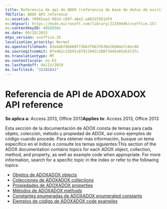 ```yaml
---
title: Referencia de api de ADOX (referencia de base de datos de escritorio de Access)
TOCTitle: ADOX API reference
ms:assetid: 70965aa3-992d-c68f-a6e2-a48325561dfd
ms:mtpsurl: https://msdn.microsoft.com/library/JJ249446(v=office.15)
ms:contentKeyID: 48545561
ms.date: 09/18/2015
mtps_version: v=office.15
localization_priority: Normal
ms.openlocfilehash: 83a44bf4b668f73b63f6637b30e2b984efc8ec0b
ms.sourcegitcommit: 8fe462c32b91c87911942c188f3445e85a54137c
ms.translationtype: MT
ms.contentlocale: es-ES
ms.lasthandoff: 04/23/2019
ms.locfileid: "32282841"
---
```

# <a name="adox-api-reference"></a><span data-ttu-id="d9ef8-102">Referencia de API de ADOX</span><span class="sxs-lookup"><span data-stu-id="d9ef8-102">ADOX API reference</span></span>

<span data-ttu-id="d9ef8-103">**Se aplica a:** Access 2013, Office 2013</span><span class="sxs-lookup"><span data-stu-id="d9ef8-103">**Applies to**: Access 2013, Office 2013</span></span>

<span data-ttu-id="d9ef8-p101">Esta sección de la documentación de ADOX consta de temas para cada objeto, colección, método y propiedad de ADOX, así como ejemplos de código cuando procede. Para obtener más información, busque un tema específico en el índice o consulte los temas siguientes:</span><span class="sxs-lookup"><span data-stu-id="d9ef8-p101">This section of the ADOX documentation contains topics for each ADOX object, collection, method, and property, as well as example code when appropriate. For more information, search for a specific topic in the index or refer to the following topics:</span></span>

- [<span data-ttu-id="d9ef8-106">Objetos de ADOX</span><span class="sxs-lookup"><span data-stu-id="d9ef8-106">ADOX objects</span></span>](adox-objects.md)
- [<span data-ttu-id="d9ef8-107">Colecciones de ADOX</span><span class="sxs-lookup"><span data-stu-id="d9ef8-107">ADOX collections</span></span>](adox-collections.md)
- [<span data-ttu-id="d9ef8-108">Propiedades de ADOX</span><span class="sxs-lookup"><span data-stu-id="d9ef8-108">ADOX properties</span></span>](adox-properties.md)
- [<span data-ttu-id="d9ef8-109">Métodos de ADOX</span><span class="sxs-lookup"><span data-stu-id="d9ef8-109">ADOX methods</span></span>](adox-methods.md)
- [<span data-ttu-id="d9ef8-110">Constantes enumeradas de ADOX</span><span class="sxs-lookup"><span data-stu-id="d9ef8-110">ADOX enumerated constants</span></span>](adox-enumerated-constants.md)
- [<span data-ttu-id="d9ef8-111">Ejemplos de código de ADOX</span><span class="sxs-lookup"><span data-stu-id="d9ef8-111">ADOX code examples</span></span>](adox-code-examples.md)

